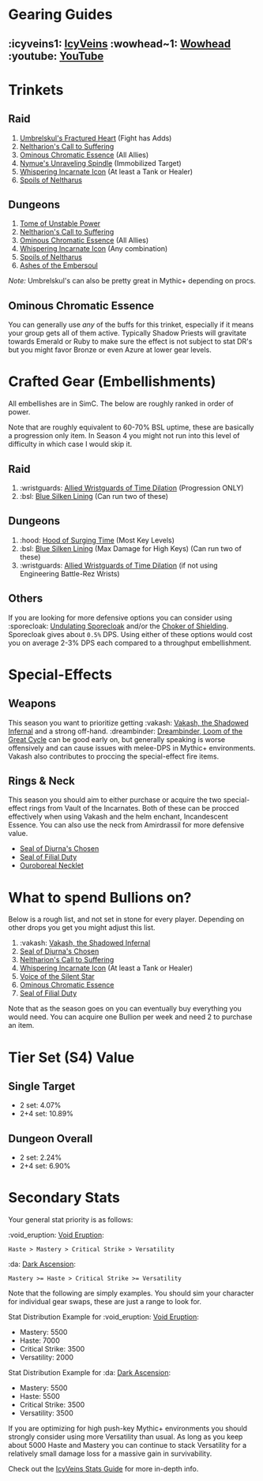 # Gearing Guides
## :icyveins1: [IcyVeins](<https://www.icy-veins.com/wow/shadow-priest-pve-dps-gear-best-in-slot>) :wowhead~1: [Wowhead](<https://www.wowhead.com/guide/classes/priest/shadow/bis-gear>) :youtube: [YouTube](<https://www.youtube.com/playlist?list=PLxX8_7Ewk0bAhF3hPw4Rbn2YQQy9SXjoO>)
# Trinkets
## Raid
1. [Umbrelskul's Fractured Heart](<https://www.wowhead.com/item=212684>) (Fight has Adds)
2. [Neltharion's Call to Suffering](<https://www.wowhead.com/item=204211>)
3. [Ominous Chromatic Essence](<https://www.wowhead.com/item=203729>) (All Allies)
4. [Nymue's Unraveling Spindle](<https://www.wowhead.com/item=208615>) (Immobilized Target)
5. [Whispering Incarnate Icon](<https://www.wowhead.com/item=194301>) (At least a Tank or Healer)
6. [Spoils of Neltharus](<https://www.wowhead.com/item=193773>)

## Dungeons
1. [Tome of Unstable Power](<https://www.wowhead.com/item=212685>)
2. [Neltharion's Call to Suffering](<https://www.wowhead.com/item=204211>)
3. [Ominous Chromatic Essence](<https://www.wowhead.com/item=203729>) (All Allies)
4. [Whispering Incarnate Icon](<https://www.wowhead.com/item=194301>) (Any combination)
5. [Spoils of Neltharus](<https://www.wowhead.com/item=193773>)
6. [Ashes of the Embersoul](<https://www.wowhead.com/item=207167>)

*Note:* Umbrelskul's can also be pretty great in Mythic+ depending on procs.

## Ominous Chromatic Essence
You can generally use _any_ of the buffs for this trinket, especially if it means your group gets all of them active. Typically Shadow Priests will gravitate towards Emerald or Ruby to make sure the effect is not subject to stat DR's but you might favor Bronze or even Azure at lower gear levels.

# Crafted Gear (Embellishments)
All embellishes are in SimC. The below are roughly ranked in order of power.

Note that are roughly equivalent to 60-70% BSL uptime, these are basically a progression only item. In Season 4 you might not run into this level of difficulty in which case I would skip it.

## Raid
1. :wristguards: [Allied Wristguards of Time Dilation](<https://www.wowhead.com/item=193530>) (Progression ONLY)
2. :bsl: [Blue Silken Lining](<https://www.wowhead.com/item=193944>) (Can run two of these)
## Dungeons
1. :hood: [Hood of Surging Time](<https://www.wowhead.com/item=193521>) (Most Key Levels)
2. :bsl: [Blue Silken Lining](<https://www.wowhead.com/item=193944>) (Max Damage for High Keys) (Can run two of these)
3. :wristguards: [Allied Wristguards of Time Dilation](<https://www.wowhead.com/item=193530>) (if not using Engineering Battle-Rez Wrists)

## Others
If you are looking for more defensive options you can consider using :sporecloak: [Undulating Sporecloak](<https://www.wowhead.com/item=205025>) and/or the [Choker of Shielding](<https://www.wowhead.com/item=193002>). Sporecloak gives about `0.5%` DPS. Using either of these options would cost you on average 2-3% DPS each compared to a throughput embellishment.

# Special-Effects

## Weapons
This season you want to prioritize getting :vakash: [Vakash, the Shadowed Infernal](<https://www.wowhead.com/item=207788>) and a strong off-hand. :dreambinder: [Dreambinder, Loom of the Great Cycle](<https://www.wowhead.com/item=208616>) can be good early on, but generally speaking is worse offensively and can cause issues with melee-DPS in Mythic+ environments. Vakash also contributes to proccing the special-effect fire items.

## Rings & Neck
This season you should aim to either purchase or acquire the two special-effect rings from Vault of the Incarnates. Both of these can be procced effectively when using Vakash and the helm enchant, Incandescent Essence. You can also use the neck from Amirdrassil for more defensive value.

- [Seal of Diurna's Chosen](<https://www.wowhead.com/item=195480>)
- [Seal of Filial Duty](<https://www.wowhead.com/item=195526>)
- [Ouroboreal Necklet](<https://www.wowhead.com/item=210214>)

# What to spend Bullions on?
Below is a rough list, and not set in stone for every player. Depending on other drops you get you might adjust this list.

1. :vakash: [Vakash, the Shadowed Infernal](<https://www.wowhead.com/item=207788>)
2. [Seal of Diurna's Chosen](<https://www.wowhead.com/item=195480>)
3. [Neltharion's Call to Suffering](<https://www.wowhead.com/item=204211>)
4. [Whispering Incarnate Icon](<https://www.wowhead.com/item=194301>) (At least a Tank or Healer)
5. [Voice of the Silent Star](<https://www.wowhead.com/item=204465>)
6. [Ominous Chromatic Essence](<https://www.wowhead.com/item=203729>)
7. [Seal of Filial Duty](<https://www.wowhead.com/item=195526>)

Note that as the season goes on you can eventually buy everything you would need. You can acquire one Bullion per week and need 2 to purchase an item.

# Tier Set (S4) Value

## Single Target
- 2 set: 4.07%
- 2+4 set: 10.89%
## Dungeon Overall
- 2 set: 2.24%
- 2+4 set: 6.90%

# Secondary Stats
Your general stat priority is as follows:

:void_eruption: [Void Eruption](<https://www.wowhead.com/spell=228260>):
```
Haste > Mastery > Critical Strike > Versatility
```

:da: [Dark Ascension](<https://www.wowhead.com/spell=391109>):
```
Mastery >= Haste > Critical Strike >= Versatility
```

Note that the following are simply examples. You should sim your character for individual gear swaps, these are just a range to look for.

Stat Distribution Example for :void_eruption: [Void Eruption](<https://www.wowhead.com/spell=228260>):
- Mastery: 5500
- Haste: 7000
- Critical Strike: 3500
- Versatility: 2000

Stat Distribution Example for :da: [Dark Ascension](<https://www.wowhead.com/spell=391109>):
- Mastery: 5500
- Haste: 5500
- Critical Strike: 3500
- Versatility: 3500

If you are optimizing for high push-key Mythic+ environments you should strongly consider using more Versatility than usual. As long as you keep about 5000 Haste and Mastery you can continue to stack Versatility for a relatively small damage loss for a massive gain in survivability.

Check out the [IcyVeins Stats Guide](<https://www.icy-veins.com/wow/shadow-priest-pve-dps-stat-priority>) for more in-depth info.